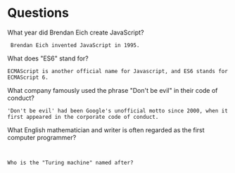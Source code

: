 # Questions

What year did Brendan Eich create JavaScript?

```
 Brendan Eich invented JavaScript in 1995.
```

What does "ES6" stand for?

```
ECMAScript is another official name for Javascript, and ES6 stands for ECMAScript 6.
```

What company famously used the phrase "Don't be evil" in their code of conduct?

```
'Don't be evil' had been Google's unofficial motto since 2000, when it first appeared in the corporate code of conduct.
```

What English mathematician and writer is often regarded as the first computer programmer?

```


Who is the "Turing machine" named after?

```

```
